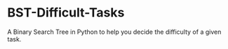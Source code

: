 # BST-Difficult-Tasks
A Binary Search Tree in Python to help you decide the difficulty of a given task.
